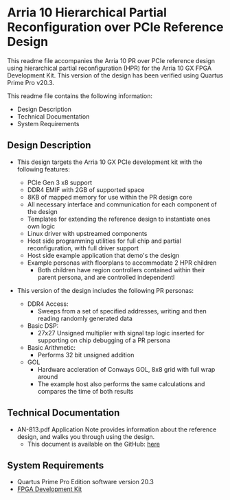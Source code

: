 # Arria 10 Hierarchical Partial Reconfiguration over PCIe Reference Design

This readme file accompanies the Arria 10 PR over PCIe reference design using hierarchical partial reconfiguration (HPR) for the Arria 10 GX FPGA Development Kit. This version of the design has been verified using Quartus Prime Pro v20.3.

This readme file contains the following information:

*  Design Description
*  Technical Documentation
*  System Requirements
  

## Design Description

* This design targets the Arria 10 GX PCIe development kit with the following features:
   * PCIe Gen 3 x8 support
   * DDR4 EMIF with 2GB of supported space
   * 8KB of mapped memory for use within the PR design core
   * All necessary interface and communication for each component of the design
   * Templates for extending the reference design to instantiate ones own logic
   * Linux driver with upstreamed components
   * Host side programming utilities for full chip and partial reconfiguration, with full driver support
   * Host side example application that demo's the design
   * Example personas with floorplans to accommodate 2 HPR children
      * Both children have region controllers contained within their parent persona, and are controlled independentl

* This version of the design includes the following PR personas:
   * DDR4 Access:
     * Sweeps from a set of specified addresses, writing and then reading randomly generated data
   * Basic DSP:
     * 27x27 Unsigned multiplier with signal tap logic inserted for supporting on chip debugging of a PR persona
   * Basic Arithmetic:
     * Performs 32 bit unsigned addition
   * GOL
     * Hardware accleration of Conways GOL, 8x8 grid with full wrap around
     * The example host also performs the same calculations and compares the time of both results

## Technical Documentation

*  AN-813.pdf Application Note provides information about the reference design, and walks you through using the design.
   *  This document is available on the GitHub: [here](AN-813.pdf)

## System Requirements

*  Quartus Prime Pro Edition software version 20.3
*  [FPGA Development Kit](https://www.intel.com/content/www/us/en/programmable/products/boards_and_kits/all-development-kits.html)
